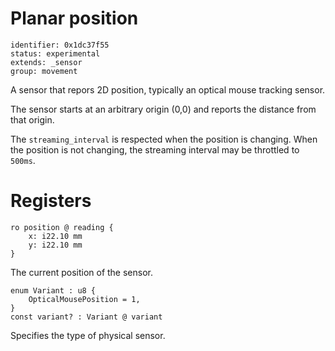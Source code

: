 # Planar position

    identifier: 0x1dc37f55
    status: experimental
    extends: _sensor
    group: movement

A sensor that repors 2D position, typically an optical mouse tracking sensor.

The sensor starts at an arbitrary origin (0,0) and reports the distance from that origin.

The `streaming_interval` is respected when the position is changing. When the position is not changing, the streaming interval may be throttled to `500ms`.

# Registers

    ro position @ reading {
        x: i22.10 mm
        y: i22.10 mm
    }

The current position of the sensor.

    enum Variant : u8 {
        OpticalMousePosition = 1,
    }
    const variant? : Variant @ variant
    
Specifies the type of physical sensor.
